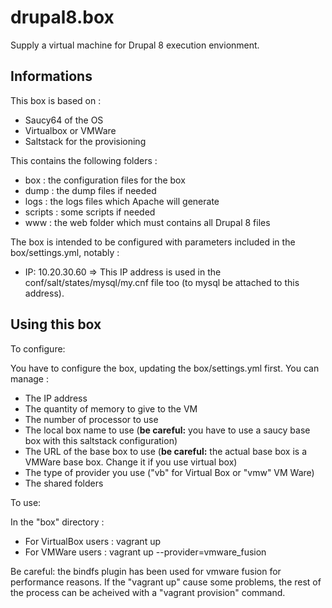 drupal8.box
===========

Supply a virtual machine for Drupal 8 execution envionment.

## Informations

This box is based on :
- Saucy64 of the OS
- Virtualbox or VMWare
- Saltstack for the provisioning

This contains the following folders :
- box : the configuration files for the box
- dump : the dump files if needed
- logs : the logs files which Apache will generate
- scripts : some scripts if needed
- www : the web folder which must contains all Drupal 8 files

The box is intended to be configured with parameters included in the box/settings.yml, notably :
- IP: 10.20.30.60 => This IP address is used in the conf/salt/states/mysql/my.cnf file too (to mysql be attached to this address).

## Using this box

To configure:

You have to configure the box, updating the box/settings.yml first.
You can manage :
* The IP address
* The quantity of memory to give to the VM
* The number of processor to use
* The local box name to use (**be careful:** you have to use a saucy base box with this saltstack configuration)
* The URL of the base box to use (**be careful:** the actual base box is a VMWare base box. Change it if you use virtual box)
* The type of provider you use ("vb" for Virtual Box or "vmw" VM Ware)
* The shared folders

To use:

In the "box" directory : 
* For VirtualBox users : vagrant up
* For VMWare users : vagrant up --provider=vmware_fusion

Be careful: the bindfs plugin has been used for vmware fusion for performance reasons. If the "vagrant up" cause some problems, the rest of the process can be acheived with a "vagrant provision" command.

